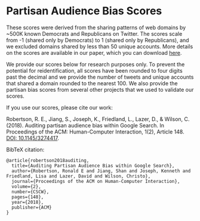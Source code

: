 # Partisan Audience Bias Scores

These scores were derived from the sharing patterns of web domains by ~500K known Democrats and Republicans on Twitter. The scores scale from -1 (shared only by Democrats) to 1 (shared only by Republicans), and we excluded domains shared by less than 50 unique accounts. More details on the scores are available in our paper, which you can download [here](http://ronalderobertson.com/robertson2018auditing.pdf).

We provide our scores below for research purposes only. To prevent the potential for reidentification, all scores have been rounded to four digits past the decimal and we provide the number of tweets and unique accounts that shared a domain rounded to the nearest 100. We also provide the partisan bias scores from several other projects that we used to validate our scores. 

If you use our scores, please cite our work:

Robertson, R. E., Jiang, S., Joseph, K., Friedland, L., Lazer, D., & Wilson, C. (2018). Auditing partisan audience bias within Google Search. In Proceedings of the ACM: Human-Computer Interaction, 1(2), Article 148. <a href="https://doi.org/10.1145/3274417" target="_blank">DOI: 10.1145/3274417</a>.

BibTeX citation:
```
@article{robertson2018auditing,
  title={Auditing Partisan Audience Bias within Google Search},
  author={Robertson, Ronald E and Jiang, Shan and Joseph, Kenneth and Friedland, Lisa and Lazer, David and Wilson, Christo},
  journal={Proceedings of the ACM on Human-Computer Interaction},
  volume={2},
  number={CSCW},
  pages={148},
  year={2018},
  publisher={ACM}
}
```
